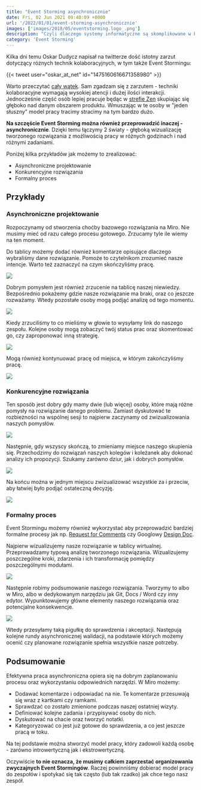 ```yaml
---
title: "Event Storming asynchronicznie"
date: Fri, 02 Jun 2021 09:40:09 +0000
url: '/2022/01/01/event-storming-asynchronicznie'
images: ['images/2018/05/eventstorming.logo_.png']
description: "Czyli dlaczego systemy informatyczne są skomplikowane w budowie"
category: 'Event Storming'
---
```


Kilka dni temu Oskar Dudycz napisał na twitterze dość istotny zarzut dotyczący różnych technik kolaboracyjnych, w tym także Event Stormingu:

{{< tweet user="oskar_at_net" id="1475160616671358980" >}}

Warto przeczytać [cały wątek](https://twitter.com/oskar_at_net/status/1475153807910879232). Sam zgadzam się z zarzutem - techniki kolaboracyjne wymagają wysokiej atencji i dużej ilości interakcji. Jednocześnie część osób lepiej pracuje będąc w [strefie Zen](https://www.zenprogrammer.org/en/10-rules-of-a-zen-programmer.html) skupiając się głęboko nad danym obszarem produktu. Wmuszając w te osoby w "jeden słuszny" model pracy tracimy stracimy na tym bardzo dużo.

**Na szczęście Event Storming można również przeprowadzić inaczej - asynchronicznie**. Dzięki temu łączymy 2 światy - głęboką wizualizację tworzonego rozwiązania z możliwością pracy w różnych godzinach i nad różnymi zadaniami. 


Poniżej kilka przykładów jak możemy to zrealizować:

- Asynchroniczne projektowanie
- Konkurencyjne rozwiązania
- Formalny proces

## Przykłady

### Asynchroniczne projektowanie

Rozpoczynamy od stworzenia choćby bazowego rozwiązania na Miro. Nie musimy mieć od razu całego procesu gotowego. Zrzucamy tyle ile wiemy na ten moment. 

Do tablicy możemy dodać również komentarze opisujące dlaczego wybraliśmy dane rozwiązanie. Pomoże to  czytelnikom zrozumieć nasze intencje. Warto też zaznaczyć na czym skończyliśmy pracę.

[![](async-1.jpg)](async-1.jpg)

Dobrym pomysłem jest również zrzucenie na tablicę naszej niewiedzy. Bezpośrednio pokażemy gdzie nasze rozwiązanie ma braki, oraz co jeszcze rozważamy. Wtedy pozostałe osoby mogą podjąć analizę od tego momentu.

[![](async-2.png)](async-2.png)

Kiedy zrzuciliśmy to co mieliśmy w głowie to wysyłamy link do naszego zespołu. Kolejne osoby mogą zobaczyć twój status prac oraz skomentować go, czy zaproponować inną strategię. 

[![](async-3.png)](async-3.png)

Mogą również kontynuować pracę od miejsca, w którym zakończyliśmy pracę. 

[![](async-4.jpg)](async-4.jpg)


### Konkurencyjne rozwiązania

Ten sposób jest dobry gdy mamy dwie (lub więcej) osoby, które mają różne pomysły na rozwiązanie danego problemu. Zamiast dyskutować te rozbieżności na wspólnej sesji to najpierw zaczynamy od zwizualizowania naszych pomysłów.

[![](comp-1.jpg)](comp-1.jpg)

Następnie, gdy wszyscy skończą, to zmieniamy miejsce naszego skupienia się. Przechodzimy do rozwiązań naszych kolegów i koleżanek aby dokonać analizy ich propozycji. Szukamy zarówno dziur, jak i dobrych pomysłów.  

[![](comp-2.jpg)](comp-2.jpg)

Na końcu można w jednym miejscu zwizualizować wszystkie za i przeciw, aby łatwiej było podjąć ostateczną decyzję.

[![](comp-3.jpg)](comp-3.jpg)

### Formalny proces

Event Stormingu możemy również wykorzystać aby przeprowadzić bardziej formalne procesy jak np. [Request for Comments](https://blog.pragmaticengineer.com/scaling-engineering-teams-via-writing-things-down-rfcs/) czy Googlowy [Design Doc](https://luanjunyi.medium.com/how-do-i-write-engineering-design-docs-in-google-an-example-f19febe0297c).

Najpierw wizualizujemy nasze rozwiązanie w tablicy wirtualnej. Przeprowadzamy typową analizę tworzonego rozwiązania. Wizualizujemy poszczególne kroki, zdarzenia i ich transformację pomiędzy poszczególnymi modułami. 

[![](rfc-1.jpg)](rfc-1.jpg)

Następnie robimy podsumowanie naszego rozwiązania. Tworzymy to albo w Miro, albo w dedykowanym narzędziu jak Git, Docs / Word czy inny edytor. Wypunktowujemy główne elementy naszego rozwiązania oraz potencjalne konsekwencje. 

[![](rfc-2.png)](rfc-2.png)

Wtedy przesyłamy taką pigułkę do sprawdzenia i akceptacji. Następują kolejne rundy asynchronicznej walidacji, na podstawie których możemy ocenić czy planowane rozwiązanie spełnia wszystkie nasze potrzeby.

## Podsumowanie

Efektywna praca asynchroniczna opiera się na dobrym zaplanowaniu procesu oraz wykorzystaniu odpowiednich narzędzi. W Miro możemy:

- Dodawać komentarze i odpowiadać na nie. Te komentarze przesuwają się wraz z kartkami czy ramkami.
- Sprawdzać co zostało zmienione podczas naszej ostatniej wizyty.
- Definiować kolejne zadania i przypisywać osoby do nich.
- Dyskutować na chacie oraz tworzyć notatki.
- Kategoryzować co jest już gotowe do sprawdzenia, a co jest jeszcze pracą w toku.

Na tej podstawie można stworzyć model pracy, który zadowoli każdą osobę - zarówno introwertyczną jak i ekstrowertyczną.

Oczywiście **to nie oznacza, że musimy całkiem zaprzestać organizowania zwyczajnych Event Stormingów**. Raczej powinniśmy dobierać model pracy do zespołów i spotykać się tak często (lub tak rzadko) jak chce tego nasz zespół.